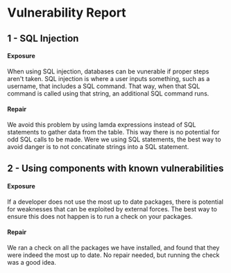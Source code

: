 # Vulnerability Report

## 1 - SQL Injection
#### Exposure
When using SQL injection, databases can be vunerable if proper steps aren't taken. SQL injection is where a user inputs something, such as a username, that includes a SQL command. That way, when that SQL command is called using that string, an additional SQL command runs.
#### Repair
We avoid this problem by using lamda expressions instead of SQL statements to gather data from the table. This way there is no potential for odd SQL calls to be made. Were we using SQL statements, the best way to avoid danger is to not concatinate strings into a SQL statement.

## 2 - Using components with known vulnerabilities
#### Exposure
If a developer does not use the most up to date packages, there is potential for weaknesses that can be exploited by external forces. The best way to ensure this does not happen is to run a check on your packages.
#### Repair
We ran a check on all the packages we have installed, and found that they were indeed the most up to date. No repair needed, but running the check was a good idea.

